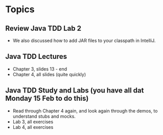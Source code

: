 # Topics

## Review Java TDD Lab 2
* We also discussed how to add JAR files to your classpath in IntelliJ.

## Java TDD Lectures
* Chapter 3, slides 13 - end
* Chapter 4, all slides (quite quickly)

## Java TDD Study and Labs (you have all dat Monday 15 Feb to do this)
* Read through Chapter 4 again, and look again through the demos, to understand stubs and mocks.
* Lab 3, all exercises
* Lab 4, all exercises
